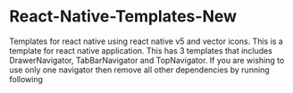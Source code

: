 # React-Native-Templates-New
Templates for react native using react native v5 and vector icons.
This is a template for react native application.
This has 3 templates that includes DrawerNavigator, TabBarNavigator and TopNavigator.
If you are wishing to use only one navigator then remove all other dependencies by running following
